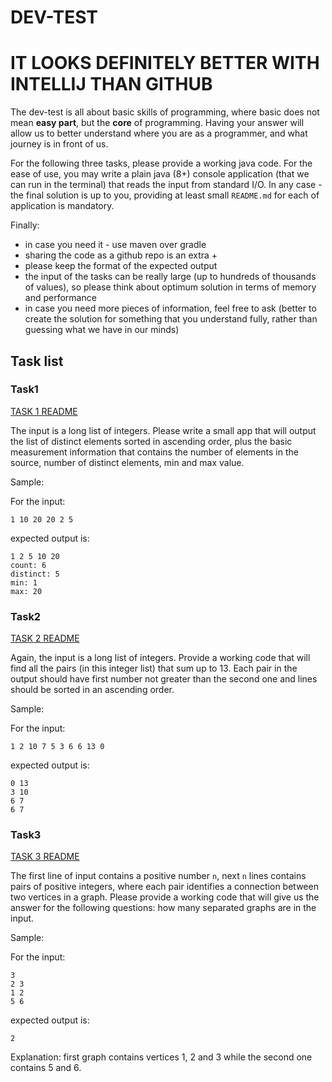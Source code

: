 # DEV-TEST
# IT LOOKS DEFINITELY BETTER WITH INTELLIJ THAN GITHUB
The dev-test is all about basic skills of programming, where basic does not mean __easy part__, but the __core__ of programming. Having your answer will allow us to better understand where you are as a programmer, and what journey is in front of us.

For the following three tasks, please provide a working java code. For the ease of use, you may write a plain java (8+) console application (that we can run in the terminal) that reads the input from standard I/O. In any case - the final solution is up to you, providing at least small ``README.md`` for each of application is mandatory.

Finally:
* in case you need it - use maven over gradle
* sharing the code as a github repo is an extra +
* please keep the format of the expected output
* the input of the tasks can be really large (up to hundreds of thousands of values), so please think about optimum solution in terms of memory and performance
* in case you need more pieces of information, feel free to ask (better to create the solution for something that you understand fully, rather than guessing what we have in our minds)

## Task list

### Task1
[TASK 1 README ](Task1/Task1Readme.md)

The input is a long list of integers. Please write a small app that will output the list of distinct elements sorted in ascending order, plus the basic measurement information that contains the number of elements in the source, number of distinct elements, min and max value.

Sample:

For the input:

```
1 10 20 20 2 5
```

expected output is: 

```
1 2 5 10 20
count: 6
distinct: 5
min: 1
max: 20
```


### Task2
[TASK 2 README ](Task2/Task2Readme.md)

Again, the input is a long list of integers. Provide a working code that will find all the pairs (in this integer list) that sum up to 13. Each pair in the output should have first number not greater than the second one and lines should be sorted in an ascending order.

Sample:

For the input:

```
1 2 10 7 5 3 6 6 13 0

```

expected output is:

```
0 13
3 10
6 7
6 7
```

### Task3
[TASK 3 README ](Task3/Task3Readme.md)

The first line of input contains a positive number `n`, next `n` lines contains pairs of positive integers, where each pair identifies a connection between two vertices in a graph. Please provide a working code that will give us the answer for the following questions: how many separated graphs are in the input.

Sample: 

For the input:

```
3
2 3
1 2
5 6
```

expected output is:

```
2
```

Explanation: first graph contains vertices 1, 2 and 3 while the second one contains 5 and 6.


